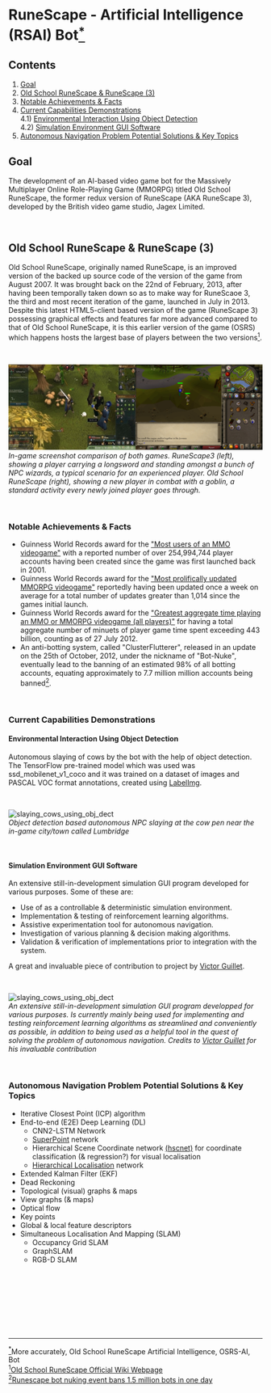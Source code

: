 # RuneScape - Artificial Intelligence (RSAI) Bot<a href="#rsai_proj_title_note" id="rsai_proj_title_note_ref"><sup>*</sup></a>

## Contents
1. [Goal](#goal)<br>
2. [Old School RuneScape & RuneScape (3)](#osrs_vs_rs3)<br>
3. [Notable Achievements & Facts](#facts_and_achievements)<br>
4. [Current Capabilities Demonstrations](#current_capabilities)<br>
    4.1) [Environmental Interaction Using Object Detection](#env_interaction)<br>
    4.2) [Simulation Environment GUI Software](#sim_env_gui_sw)<br>
4. [Autonomous Navigation Problem Potential Solutions & Key Topics](#auto_nav_prob_potential_sols)<br>

## Goal <a name="goal"></a>

The development of an AI-based video game bot for the Massively Multiplayer Online Role-Playing Game (MMORPG) titled Old School RuneScape, the former redux version of RuneScape (AKA RuneScape 3), developed by the British video game studio, Jagex Limited.

<br>

## Old School RuneScape & RuneScape (3) <a name="osrs_vs_rs3"></a>

Old School RuneScape, originally named RuneScape, is an improved version of the backed up source code of the version of the game from August 2007. It was brought back on the 22nd of February, 2013, after having been temporally taken down so as to make way for RuneScaoe 3, the third and most recent iteration of the game, launched in July in 2013. Despite this latest HTML5-client based version of the game (RuneScape 3) possessing graphical effects and features far more advanced compared to that of Old School RuneScape, it is this earlier version of the game (OSRS) which happens hosts the largest base of players between the two versions<a href="#osrs_rs3_player_base" id="osrs_rs3_player_base_ref"><sup>1</sup></a>.

<br>

![RuneScape 3 vs Old School RuneScape comparison](assets/rs3_vs_osrs_comparison_images_combined.jpg "Hello World")*<br>In-game screenshot comparison of both games. RuneScape3 (left), showing a player carrying a longsword and standing amongst a bunch of NPC wizards, a typical scenario for an experienced player. Old School RuneScape (right), showing a new player in combat with a goblin, a standard activity every newly joined player goes through.*

<br>

### Notable Achievements & Facts <a name="facts_and_achievements+"></a>


- Guinness World Records award for the ["Most users of an MMO videogame"](https://www.guinnessworldrecords.com/world-records/105537-most-users-of-an-mmo-videogame) with a reported number of over 254,994,744 player accounts having been created since the game was first launched back in 2001.
- Guinness World Records award for the ["Most prolifically updated MMORPG videogame"](https://www.guinnessworldrecords.com/world-records/most-prolifically-updated-mmorpg) reportedly having been updated once a week on average for a total number of updates greater than 1,014 since the games initial launch.
- Guinness World Records award for the ["Greatest aggregate time playing an MMO or MMORPG videogame (all players)"](https://www.guinnessworldrecords.com/world-records/most-popular-free-mmorpg) for having a total aggregate number of minuets of player game time spent exceeding 443 billion, counting as of 27 July 2012.
- An anti-botting system, called "ClusterFlutterer", released in an update on the 25th of October, 2012, under the nickname of "Bot-Nuke", eventually 
lead to the banning of an estimated 98% of all botting accounts, equating approximately to 7.7 million million accounts being banned<a href="#bot_nuke" id="bot_nuke_ref"><sup>2</sup></a>.

<br>

### Current Capabilities Demonstrations <a name="current_capabilities"></a>

#### Environmental Interaction Using Object Detection <a name="env_interaction"></a>

Autonomous slaying of cows by the bot with the help of object detection. The TensorFlow pre-trained model which was used was ssd_mobilenet_v1_coco and it was trained on a dataset of images and PASCAL VOC format annotations, created using [LabelImg](https://github.com/tzutalin/labelImg).

<br>

![slaying_cows_using_obj_dect](assets/RSAI_JARVIS_Media.gif)*<br>Object detection based autonomous NPC slaying at the cow pen near the in-game city/town called Lumbridge*

<br>

#### Simulation Environment GUI Software <a name="sim_env_gui_sw"></a>

An extensive still-in-development simulation GUI program developed for various purposes. Some of these are:

- Use of as a controllable & deterministic simulation environment.
- Implementation & testing of reinforcement learning algorithms.
- Assistive experimentation tool for autonomous navigation.
- Investigation of various planning & decision making algorithms.
- Validation & verification of implementations prior to integration with the system. 

A great and invaluable piece of contribution to project by [Victor Guillet](https://github.com/vguillet).

<br>

![slaying_cows_using_obj_dect](assets/RSAI_JARVIS_RL_GUI.gif)*<br>An extensive still-in-development simulation GUI program developped for various purposes. Is currently mainly being used for implementing and testing reinforcement learning algorithms as streamlined and conveniently as possible, in addition to being used as a helpful tool in the quest of solving the problem of autonomous navigation. Credits to [Victor Guillet](https://github.com/vguillet) for his invaluable contribution*

<br>

### Autonomous Navigation Problem Potential Solutions & Key Topics<a name="auto_nav_prob_potential_sols"></a>

- Iterative Closest Point (ICP) algorithm
- End-to-end (E2E) Deep Learning (DL)
    - CNN2-LSTM Network
    - [SuperPoint](https://github.com/rpautrat/SuperPoint) network
    - Hierarchical Scene Coordinate network [(hscnet)](https://github.com/AaltoVision/hscnet) for coordinate classification (& regression?) for visual localisation
    - [Hierarchical Localisation](https://github.com/cvg/Hierarchical-Localization) network
- Extended Kalman Filter (EKF)
- Dead Reckoning
- Topological (visual) graphs & maps
- View graphs (& maps)
- Optical flow
- Key points
- Global & local feature descriptors
- Simultaneous Localisation And Mapping (SLAM)
    - Occupancy Grid SLAM
    - GraphSLAM
    - RGB-D SLAM







<br>
<br>
<br>
<br>
<br>
<br>
<br>

---

<a id="rsai_proj_title_note" href="#rsai_proj_title_note_ref"><sup>*</sup></a>More accurately, Old School RuneScape Artificial Intelligence, OSRS-AI, Bot
<br>
<a href="#osrs_rs3_player_base" id="osrs_rs3_player_base_ref"><sup>1</sup></a>[Old School RuneScape
 Official Wiki Webpage](https://oldschool.runescape.wiki/w/Old_School_RuneScape )
 <br>
<a id="bot_nuke" href="#bot_nuke_ref"><sup>2</sup></a>[Runescape bot nuking event bans 1.5 million bots in one day](https://www.pcgamer.com/runescape-bot-nuking-event-bans-1-5-million-bots-in-one-day/)
<br>



